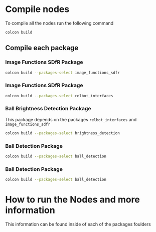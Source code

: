 # Compile nodes
To compile all the nodes run the following command
```bash
colcon build
```

## Compile each package

### Image Functions SDfR Package
```bash
colcon build --packages-select image_functions_sdfr
```

### Image Functions SDfR Package
```bash
colcon build --packages-select relbot_interfaces
```

### Ball Brightness Detection Package
This package depends on the packages `relbot_interfaces` and `image_functions_sdfr` 
```bash
colcon build --packages-select brightness_detection
```

### Ball Detection Package
```bash
colcon build --packages-select ball_detection
```

### Ball Detection Package
```bash
colcon build --packages-select ball_detection
```

# How to run the Nodes and more information
This information can be found inside of each of the packages foulders

